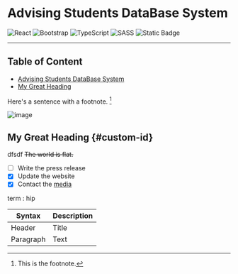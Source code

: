 # Advising Students DataBase System

![React](https://img.shields.io/badge/react-%2320232a.svg?style=for-the-badge&logo=react&logoColor=%2361DAFB)
![Bootstrap](https://img.shields.io/badge/bootstrap-%238511FA.svg?style=for-the-badge&logo=bootstrap&logoColor=white)
![TypeScript](https://img.shields.io/badge/typescript-%23007ACC.svg?style=for-the-badge&logo=typescript&logoColor=white)
![SASS](https://img.shields.io/badge/SASS-hotpink.svg?style=for-the-badge&logo=SASS&logoColor=white)
![Static Badge](https://img.shields.io/badge/ASP\.NET-purple?style=for-the-badge&logo=dotnet&logoColor=white&labelColor=purple)



---

## Table of Content

- [Advising Students DataBase System](#advising-students-database-system)
- [My Great Heading](#custom-id)

Here's a sentence with a footnote. [^1]

[^1]: This is the footnote.

![image](https://upload.wikimedia.org/wikipedia/commons/thumb/1/15/Cat_August_2010-4.jpg/1920px-Cat_August_2010-4.jpg)

## My Great Heading {#custom-id}

dfsdf
~~The world is flat.~~

- [ ] Write the press release
- [x] Update the website
- [x] Contact the [media](https://www.markdownguide.org/cheat-sheet/)

term
: hip

| Syntax    | Description |
| --------- | ----------- |
| Header    | Title       |
| Paragraph | Text        |

[linkid]:https://www.markdownguide.org/cheat-sheet/
